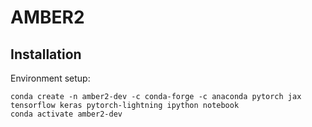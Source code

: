 # AMBER2

## Installation
Environment setup:
```
conda create -n amber2-dev -c conda-forge -c anaconda pytorch jax tensorflow keras pytorch-lightning ipython notebook
conda activate amber2-dev
```
